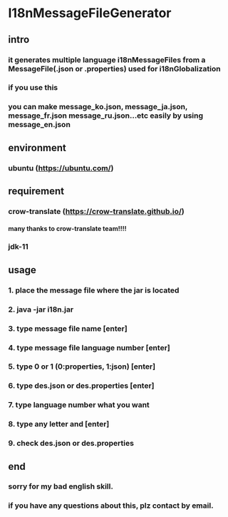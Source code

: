 # I18nMessageFileGenerator

## intro
### it generates multiple language i18nMessageFiles from a MessageFile(.json or .properties) used for i18nGlobalization
### if you use this
### you can make message_ko.json, message_ja.json, message_fr.json message_ru.json...etc easily by using message_en.json

## environment
### ubuntu (https://ubuntu.com/)

## requirement
### crow-translate (https://crow-translate.github.io/)
#### many thanks to crow-translate team!!!!
### jdk-11


## usage
### 1. place the message file where the jar is located
### 2. java -jar i18n.jar
### 3. type message file name [enter]
### 4. type message file language number [enter]
### 5. type 0 or 1 (0:properties, 1:json) [enter]
### 6. type des.json or des.properties [enter]
### 7. type language number what you want
### 8. type any letter and [enter]
### 9. check des.json or des.properties

## end
### sorry for my bad english skill.
### if you have any questions about this, plz contact by email.
